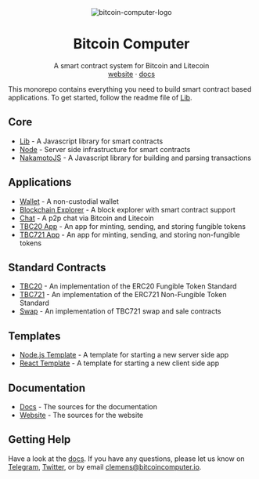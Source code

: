 <div align="center">
  <img src="imgs/bitcoin-computer@1x.png" alt="bitcoin-computer-logo" border="0" style="max-height: 180px"/>
  <h1>Bitcoin Computer</h1>
  <p>
     A smart contract system for Bitcoin and Litecoin<br />
    <a href="http://bitcoincomputer.io/">website</a> &#183; <a href="http://docs.bitcoincomputer.io/">docs</a>
</p>
</div>

This monorepo contains everything you need to build smart contract based applications. To get started, follow the readme file of [Lib](https://github.com/bitcoin-computer/monorepo/tree/main/packages/lib#readme).

## Core
* [Lib](https://github.com/bitcoin-computer/monorepo/tree/main/packages/lib#readme) - A Javascript library for smart contracts
* [Node](https://github.com/bitcoin-computer/monorepo/tree/main/packages/node#readme) - Server side infrastructure for smart contracts
* [NakamotoJS](https://github.com/bitcoin-computer/monorepo/tree/main/packages/nakamotojs#readme) - A Javascript library for building and parsing transactions

## Applications
* [Wallet](https://github.com/bitcoin-computer/monorepo/tree/main/packages/wallet#readme) - A non-custodial wallet
* [Blockchain Explorer](https://github.com/bitcoin-computer/monorepo/tree/main/packages/explorer#readme) - A block explorer with smart contract support
* [Chat](https://github.com/bitcoin-computer/monorepo/tree/main/packages/chat#readme) - A p2p chat via Bitcoin and Litecoin
* [TBC20 App](https://github.com/bitcoin-computer/monorepo/tree/main/packages/TBC20-app#readme) - An app for minting, sending, and storing fungible tokens
* [TBC721 App](https://github.com/bitcoin-computer/monorepo/tree/main/packages/TBC721-app#readme) - An app for minting, sending, and storing non-fungible tokens

## Standard Contracts
* [TBC20](https://github.com/bitcoin-computer/monorepo/tree/main/packages/TBC20#readme) - An implementation of the ERC20 Fungible Token Standard
* [TBC721](https://github.com/bitcoin-computer/monorepo/tree/main/packages/TBC721#readme) - An implementation of the ERC721 Non-Fungible Token Standard
* [Swap](https://github.com/bitcoin-computer/monorepo/tree/main/packages/swap#readme) - An implementation of TBC721 swap and sale contracts

## Templates
* [Node.js Template](https://github.com/bitcoin-computer/monorepo/tree/main/packages/nodejs-template#readme) - A template for starting a new server side app
* [React Template](https://github.com/bitcoin-computer/monorepo/tree/main/packages/cra-template#readme) - A template for starting a new client side app

## Documentation
* [Docs](https://github.com/bitcoin-computer/monorepo/tree/main/packages/docs#readme) - The sources for the documentation
* [Website](https://github.com/bitcoin-computer/monorepo/tree/main/packages/website#readme) - The sources for the website

## Getting Help

Have a look at the [docs](https://docs.bitcoincomputer.io/). If you have any questions, please let us know on <a href="https://t.me/thebitcoincomputer" target="_blank">Telegram</a>, <a href="https://twitter.com/TheBitcoinToken" target="_blank">Twitter</a>, or by email clemens@bitcoincomputer.io.
